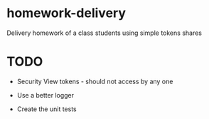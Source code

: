 # homework-delivery
Delivery homework of a class students using simple tokens shares


# TODO

- Security View tokens - should not access by any one

- Use a better logger

- Create the unit tests